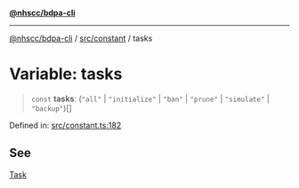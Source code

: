[**@nhscc/bdpa-cli**](../../../README.md)

***

[@nhscc/bdpa-cli](../../../README.md) / [src/constant](../README.md) / tasks

# Variable: tasks

> `const` **tasks**: (`"all"` \| `"initialize"` \| `"ban"` \| `"prune"` \| `"simulate"` \| `"backup"`)[]

Defined in: [src/constant.ts:182](https://github.com/nhscc/bdpa-cli/blob/c8a325cdd3d6bbbd34604fbd2249eb233fe4776a/src/constant.ts#L182)

## See

[Task](Task.md)
